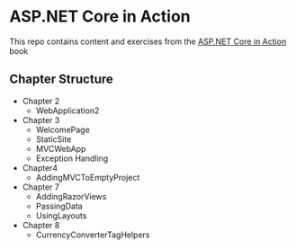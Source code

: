 # ASP.NET Core in Action

This repo contains content and exercises from the [ASP.NET Core in Action](https://www.manning.com/books/asp-net-core-in-action) book 

## Chapter Structure
- Chapter 2
    - WebApplication2
- Chapter 3
    - WelcomePage
    - StaticSite
    - MVCWebApp
    - Exception Handling
- Chapter4
    - AddingMVCToEmptyProject
- Chapter 7
    - AddingRazorViews    
    - PassingData
    - UsingLayouts
- Chapter 8
    - CurrencyConverterTagHelpers    
        